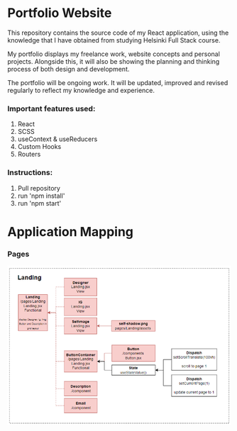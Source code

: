 # Portfolio Website 
 
This repository contains the source code of my React application, using the knowledge that I have obtained from studying Helsinki Full Stack course. 

My portfolio displays my freelance work, website concepts and personal projects. Alongside this, it will also be showing the planning and thinking process of both design and development. 
 
The portfolio will be ongoing work. It will be updated, improved and revised regularly to reflect my knowledge and experience. 
 
### Important features used:
1. React
2. SCSS
3. useContext & useReducers
4. Custom Hooks
5. Routers
 
### Instructions:
1. Pull repository
2. run 'npm install'
3. run 'npm start'
 
# Application Mapping
### Pages
![alt text](https://github.com/khongminhtn/portfolio/blob/master/diagram/landing.png)